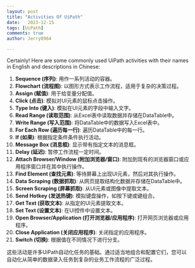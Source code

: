 ```yaml
---
layout: post
title: "Activities Of UiPath"
date:   2023-12-15
tags: [UiPath]
comments: true
author: Jerry8964

---
```




Certainly! Here are some commonly used UiPath activities with their names in English and descriptions in Chinese:

1. **Sequence (序列)**: 用作一系列活动的容器。
2. **Flowchart (流程图)**: 以图形方式表示工作流程，适用于复杂的决策过程。
3. **Assign (赋值)**: 用于给变量分配值。
4. **Click (点击)**: 模拟对UI元素的鼠标点击操作。
5. **Type Into (键入)**: 模拟在UI元素的字段中输入文字。
6. **Read Range (读取范围)**: 从Excel表中读取数据并存储在DataTable中。
7. **Write Range (写入范围)**: 将DataTable中的数据写入Excel表中。
8. **For Each Row (遍历每一行)**: 遍历DataTable中的每一行。
9. **If (如果)**: 根据指定条件条件执行活动。
10. **Message Box (消息框)**: 显示带有指定文本的消息框。
11. **Delay (延迟)**: 暂停工作流程一定时间。
12. **Attach Browser/Window (附加浏览器/窗口)**: 附加到现有的浏览器窗口或应用程序窗口并在其中执行操作。
13. **Find Element (查找元素)**: 等待屏幕上出现UI元素，然后对其执行操作。
14. **Data Scraping (数据抓取)**: 从网页提取结构化数据并存储在DataTable中。
15. **Screen Scraping (屏幕抓取)**: 从UI元素或图像中提取文本。
16. **Send Hotkey (发送热键)**: 模拟键盘操作，如按下键或键组合。
17. **Get Text (获取文本)**: 从指定的UI元素提取文本。
18. **Set Text (设置文本)**: 在UI控件中设置文本。
19. **Open Browser/Application (打开浏览器/应用程序)**: 打开网页浏览器或应用程序。
20. **Close Application (关闭应用程序)**: 关闭指定的应用程序。
21. **Switch (切换)**: 根据值在不同情况下进行分支。

这些活动是许多UiPath自动化任务的基础。通过适当地组合和配置它们，您可以自动化从简单的数据录入任务到复杂的业务工作流程的广泛过程。